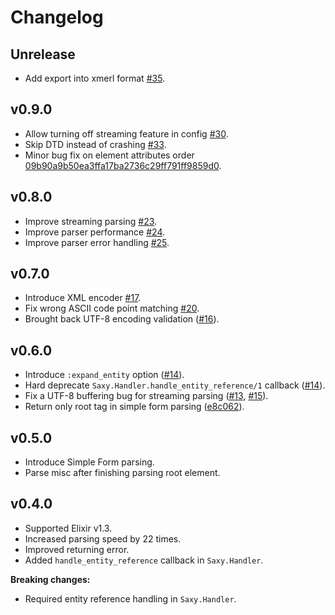 # Changelog

## Unrelease

* Add export into xmerl format [#35](https://github.com/qcam/saxy/pull/35).

## v0.9.0

* Allow turning off streaming feature in config [#30](https://github.com/qcam/saxy/pull/30).
* Skip DTD instead of crashing [#33](https://github.com/qcam/saxy/pull/33).
* Minor bug fix on element attributes order [09b90a9b50ea3ffa17ba2736c29ff791ff9859d0](https://github.com/qcam/saxy/commit/09b90a9b50ea3ffa17ba2736c29ff791ff9859d0).

## v0.8.0

* Improve streaming parsing [#23](https://github.com/qcam/saxy/pull/23).
* Improve parser performance [#24](https://github.com/qcam/saxy/pull/24).
* Improve parser error handling [#25](https://github.com/qcam/saxy/pull/25).

## v0.7.0

* Introduce XML encoder [#17](https://github.com/qcam/saxy/pull/17).
* Fix wrong ASCII code point matching [#20](https://github.com/qcam/saxy/pull/20).
* Brought back UTF-8 encoding validation ([#16](https://github.com/qcam/saxy/pull/16)).

## v0.6.0

* Introduce `:expand_entity` option ([#14](https://github.com/qcam/saxy/pull/14)).
* Hard deprecate `Saxy.Handler.handle_entity_reference/1` callback ([#14](https://github.com/qcam/saxy/pull/14)).
* Fix a UTF-8 buffering bug for streaming parsing ([#13](https://github.com/qcam/saxy/pull/13), [#15](https://github.com/qcam/saxy/pull/15)).
* Return only root tag in simple form parsing ([e8c062](https://github.com/qcam/saxy/commit/e8c062e94f91ccea4491cec29c4c7861e7b7163b)).

## v0.5.0

* Introduce Simple Form parsing.
* Parse misc after finishing parsing root element.

## v0.4.0

* Supported Elixir v1.3.
* Increased parsing speed by 22 times.
* Improved returning error.
* Added `handle_entity_reference` callback in `Saxy.Handler`.

**Breaking changes:**

* Required entity reference handling in `Saxy.Handler`.
